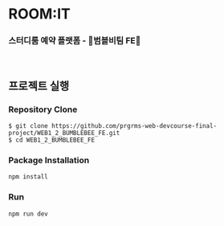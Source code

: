 # ROOM:IT
### 스터디룸 예약 플랫폼 - 🐝범블비팀 FE🐝 

<br>

## 프로젝트 실행

### Repository Clone
```
$ git clone https://github.com/prgrms-web-devcourse-final-project/WEB1_2_BUMBLEBEE_FE.git
$ cd WEB1_2_BUMBLEBEE_FE
```

### Package Installation
```
npm install
```

### Run
```
npm run dev
```